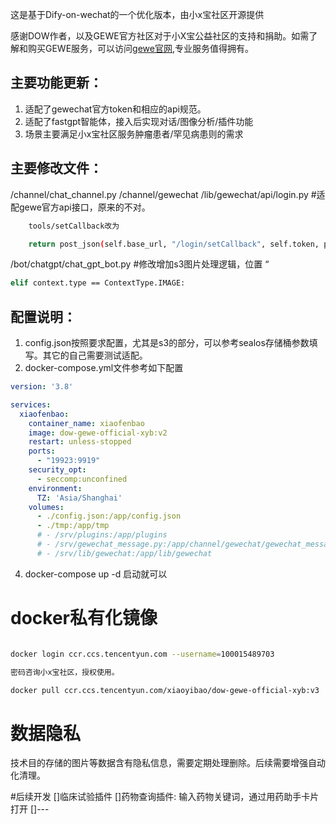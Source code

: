 这是基于Dify-on-wechat的一个优化版本，由小x宝社区开源提供

感谢DOW作者，以及GEWE官方社区对于小X宝公益社区的支持和捐助。如需了解和购买GEWE服务，可以访问[gewe官网](https://geweapi.com/#/newHome),专业服务值得拥有。

## 主要功能更新：
1. 适配了gewechat官方token和相应的api规范。
2. 适配了fastgpt智能体，接入后实现对话/图像分析/插件功能
3. 场景主要满足小x宝社区服务肿瘤患者/罕见病患则的需求

## 主要修改文件：
/channel/chat_channel.py
/channel/gewechat
/lib/gewechat/api/login.py #适配gewe官方api接口，原来的不对。

```bash
    tools/setCallback改为

    return post_json(self.base_url, "/login/setCallback", self.token, param)

```

/bot/chatgpt/chat_gpt_bot.py #修改增加s3图片处理逻辑，位置 “        
```bash
elif context.type == ContextType.IMAGE:
```

## 配置说明：
1. config.json按照要求配置，尤其是s3的部分，可以参考sealos存储桶参数填写。其它的自己需要测试适配。
2. docker-compose.yml文件参考如下配置

```yaml
version: '3.8'

services:
  xiaofenbao:
    container_name: xiaofenbao
    image: dow-gewe-official-xyb:v2
    restart: unless-stopped
    ports:
      - "19923:9919"
    security_opt:
      - seccomp:unconfined
    environment:
      TZ: 'Asia/Shanghai'
    volumes:
      - ./config.json:/app/config.json
      - ./tmp:/app/tmp
      # - /srv/plugins:/app/plugins
      # - /srv/gewechat_message.py:/app/channel/gewechat/gewechat_message.py
      # - /srv/lib/gewechat:/app/lib/gewechat

```

4. docker-compose up -d 启动就可以

# docker私有化镜像
```bash

docker login ccr.ccs.tencentyun.com --username=100015489703

密码咨询小x宝社区，授权使用。

docker pull ccr.ccs.tencentyun.com/xiaoyibao/dow-gewe-official-xyb:v3


```

# 数据隐私
技术目的存储的图片等数据含有隐私信息，需要定期处理删除。后续需要增强自动化清理。

#后续开发
[]临床试验插件
[]药物查询插件: 输入药物关键词，通过用药助手卡片打开
[]---